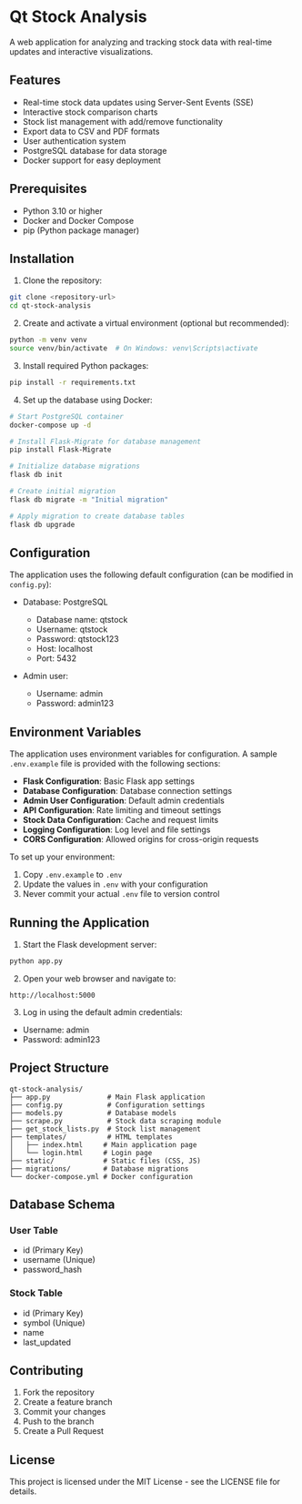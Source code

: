 # Qt Stock Analysis

A web application for analyzing and tracking stock data with real-time updates and interactive visualizations.

## Features

- Real-time stock data updates using Server-Sent Events (SSE)
- Interactive stock comparison charts
- Stock list management with add/remove functionality
- Export data to CSV and PDF formats
- User authentication system
- PostgreSQL database for data storage
- Docker support for easy deployment

## Prerequisites

- Python 3.10 or higher
- Docker and Docker Compose
- pip (Python package manager)

## Installation

1. Clone the repository:
```bash
git clone <repository-url>
cd qt-stock-analysis
```

2. Create and activate a virtual environment (optional but recommended):
```bash
python -m venv venv
source venv/bin/activate  # On Windows: venv\Scripts\activate
```

3. Install required Python packages:
```bash
pip install -r requirements.txt
```

4. Set up the database using Docker:
```bash
# Start PostgreSQL container
docker-compose up -d

# Install Flask-Migrate for database management
pip install Flask-Migrate

# Initialize database migrations
flask db init

# Create initial migration
flask db migrate -m "Initial migration"

# Apply migration to create database tables
flask db upgrade
```

## Configuration

The application uses the following default configuration (can be modified in `config.py`):

- Database: PostgreSQL
  - Database name: qtstock
  - Username: qtstock
  - Password: qtstock123
  - Host: localhost
  - Port: 5432

- Admin user:
  - Username: admin
  - Password: admin123

## Environment Variables

The application uses environment variables for configuration. A sample `.env.example` file is provided with the following sections:

- **Flask Configuration**: Basic Flask app settings
- **Database Configuration**: Database connection settings
- **Admin User Configuration**: Default admin credentials
- **API Configuration**: Rate limiting and timeout settings
- **Stock Data Configuration**: Cache and request limits
- **Logging Configuration**: Log level and file settings
- **CORS Configuration**: Allowed origins for cross-origin requests

To set up your environment:
1. Copy `.env.example` to `.env`
2. Update the values in `.env` with your configuration
3. Never commit your actual `.env` file to version control

## Running the Application

1. Start the Flask development server:
```bash
python app.py
```

2. Open your web browser and navigate to:
```
http://localhost:5000
```

3. Log in using the default admin credentials:
- Username: admin
- Password: admin123

## Project Structure

```
qt-stock-analysis/
├── app.py              # Main Flask application
├── config.py           # Configuration settings
├── models.py           # Database models
├── scrape.py           # Stock data scraping module
├── get_stock_lists.py  # Stock list management
├── templates/          # HTML templates
│   ├── index.html     # Main application page
│   └── login.html     # Login page
├── static/            # Static files (CSS, JS)
├── migrations/        # Database migrations
└── docker-compose.yml # Docker configuration
```

## Database Schema

### User Table
- id (Primary Key)
- username (Unique)
- password_hash

### Stock Table
- id (Primary Key)
- symbol (Unique)
- name
- last_updated

## Contributing

1. Fork the repository
2. Create a feature branch
3. Commit your changes
4. Push to the branch
5. Create a Pull Request

## License

This project is licensed under the MIT License - see the LICENSE file for details. 